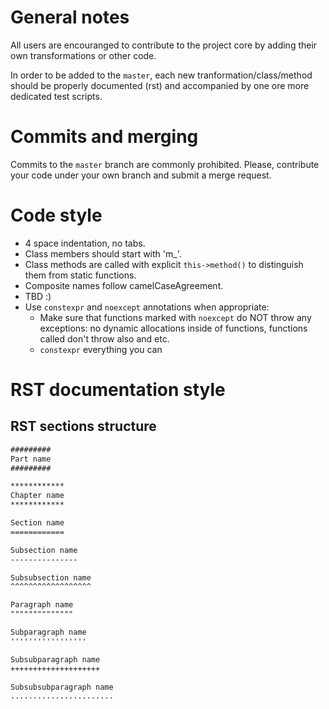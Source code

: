 # General notes

All users are encouranged to contribute to the project core by adding their own transformations or other code.

In order to be added to the `master`, each new tranformation/class/method should be properly documented (rst) and accompanied by one ore more dedicated test scripts.

# Commits and merging

Commits to the `master` branch are commonly prohibited. Please, contribute your code under your own branch and submit a merge request.

# Code style

* 4 space indentation, no tabs.
* Class members should start with 'm_'.
* Class methods are called with explicit `this->method()` to distinguish them from static functions.
* Composite names follow camelCaseAgreement.
* TBD :)
* Use `constexpr` and `noexcept` annotations when appropriate:
  - Make sure that functions marked with `noexcept` do NOT throw any exceptions: 
    no dynamic allocations inside of functions, functions called don't throw also and etc.
  - `constexpr` everything you can

# RST documentation style

## RST sections structure

```rst
#########
Part name
#########

************
Chapter name
************

Section name
============

Subsection name
---------------

Subsubsection name
^^^^^^^^^^^^^^^^^^

Paragraph name
""""""""""""""

Subparagraph name
'''''''''''''''''

Subsubparagraph name
++++++++++++++++++++

Subsubsubparagraph name
.......................
```
